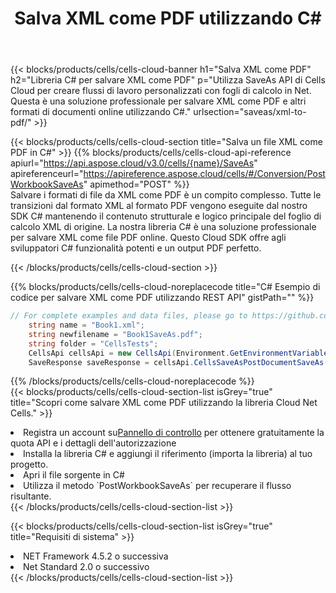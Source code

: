 ﻿---
title:  Salva XML come PDF utilizzando C#
description: Utilizzando Aspose.Cells Cloud SDK per C# per salvare il file in formato XML come file in formato PDF.
kwords: Excel, Save XML as PDF, REST, C#
howto: How to save XML as PDF using Aspose.Cells Cloud C# library.
---
{{< blocks/products/cells/cells-cloud-banner h1="Salva XML come PDF" h2="Libreria C# per salvare XML come PDF" p="Utilizza SaveAs API di Cells Cloud per creare flussi di lavoro personalizzati con fogli di calcolo in Net. Questa è una soluzione professionale per salvare XML come PDF e altri formati di documenti online utilizzando C#." urlsection="saveas/xml-to-pdf/" >}}

{{< blocks/products/cells/cells-cloud-section title="Salva un file XML come PDF in C#" >}}
{{% blocks/products/cells/cells-cloud-api-reference apiurl="https://api.aspose.cloud/v3.0/cells/{name}/SaveAs" apireferenceurl="https://apireference.aspose.cloud/cells/#/Conversion/PostWorkbookSaveAs" apimethod="POST" %}}
<br/>
Salvare i formati di file da XML come PDF è un compito complesso. Tutte le transizioni dal formato XML al formato PDF vengono eseguite dal nostro SDK C# mantenendo il contenuto strutturale e logico principale del foglio di calcolo XML di origine. La nostra libreria C# è una soluzione professionale per salvare XML come file PDF online. Questo Cloud SDK offre agli sviluppatori C# funzionalità potenti e un output PDF perfetto.

{{< /blocks/products/cells/cells-cloud-section >}}

{{% blocks/products/cells/cells-cloud-noreplacecode title="C# Esempio di codice per salvare XML come PDF utilizzando REST API" gistPath="" %}}
  
```cs
// For complete examples and data files, please go to https://github.com/aspose-cells-cloud/aspose-cells-cloud-dotnet/
    string name = "Book1.xml";
    string newfilename = "Book1SaveAs.pdf";
    string folder = "CellsTests";
    CellsApi cellsApi = new CellsApi(Environment.GetEnvironmentVariable("ProductClientId"), Environment.GetEnvironmentVariable("ProductClientSecret"));
    SaveResponse saveResponse = cellsApi.CellsSaveAsPostDocumentSaveAs(name, null, newfilename, null,null,folder);
```
  
{{% /blocks/products/cells/cells-cloud-noreplacecode %}}
<br/>
{{< blocks/products/cells/cells-cloud-section-list isGrey="true" title="Scopri come salvare XML come PDF utilizzando la libreria Cloud Net Cells." >}}
<li> Registra un account su<a href="https://dashboard.aspose.cloud/">Pannello di controllo</a> per ottenere gratuitamente la quota API e i dettagli dell'autorizzazione</li>
<li>Installa la libreria C# e aggiungi il riferimento (importa la libreria) al tuo progetto.</li>
<li>Apri il file sorgente in C#</li>
<li>Utilizza il metodo `PostWorkbookSaveAs` per recuperare il flusso risultante.</li>
{{< /blocks/products/cells/cells-cloud-section-list >}}

{{< blocks/products/cells/cells-cloud-section-list isGrey="true" title="Requisiti di sistema" >}}
<li>NET Framework 4.5.2 o successiva</li>
<li>Net Standard 2.0 o successivo</li>
{{< /blocks/products/cells/cells-cloud-section-list >}}
